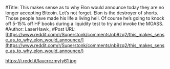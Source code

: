 #Title: This makes sense as to why Elon would announce today they are no longer accepting Bitcoin. Let’s not forget. Elon is the destroyer of shorts. Those people have made his life a living hell. Of course he’s going to knock off 5-15% off HF books during a liquidity test to try and invoke the MOASS.
#Author: LaserHawk_
#Post URL: [https://www.reddit.com/r/Superstonk/comments/nb9zq2/this_makes_sense_as_to_why_elon_would_announce/](https://www.reddit.com/r/Superstonk/comments/nb9zq2/this_makes_sense_as_to_why_elon_would_announce/)


https://i.redd.it/laucrczmyty61.jpg